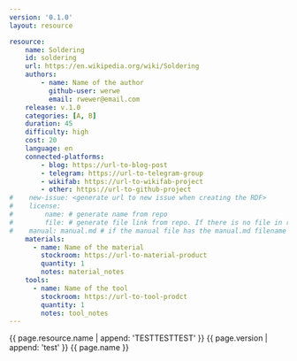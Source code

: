 ```yaml
---
version: '0.1.0'
layout: resource

resource:
    name: Soldering
    id: soldering
    url: https://en.wikipedia.org/wiki/Soldering
    authors:
        - name: Name of the author
          github-user: werwe
          email: rwewer@email.com
    release: v.1.0
    categories: [A, B]
    duration: 45
    difficulty: high
    cost: 20
    language: en
    connected-platforms:
        - blog: https://url-to-blog-post
        - telegram: https://url-to-telegram-group
        - wikifab: https://url-to-wikifab-project
        - other: https://url-to-github-project
#    new-issue: <generate url to new issue when creating the RDF>
#    license:
#        name: # generate name from repo
#        file: # generate file link from repo. If there is no file in root then link to repo.
#    manual: manual.md # if the manual file has the manual.md filename it could be generated
    materials:
      - name: Name of the material
        stockroom: https://url-to-material-product
        quantity: 1
        notes: material_notes
    tools:
      - name: Name of the tool
        stockroom: https://url-to-tool-prodct
        quantity: 1
        notes: tool_notes
---
```


{{ page.resource.name | append: 'TESTTESTTEST' }}
{{ page.version | append: 'test' }}
{{ page.name }}